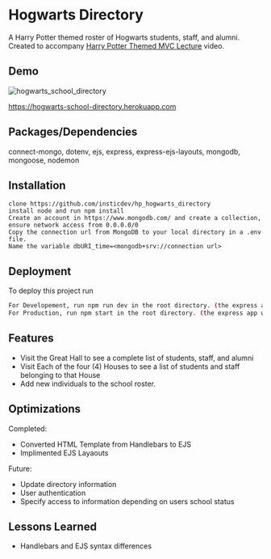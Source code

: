# Hogwarts Directory

A Harry Potter themed roster of Hogwarts students, staff, and alumni.
Created to accompany [Harry Potter Themed MVC Lecture](https://youtu.be/__oXGxIcDCM) video.

## Demo
![hogwarts_school_directory](https://user-images.githubusercontent.com/67307808/188706189-0b69ecbb-3801-4627-b940-31fc1878d0fd.gif)

https://hogwarts-school-directory.herokuapp.com


## Packages/Dependencies

connect-mongo, dotenv, ejs, express, express-ejs-layouts, mongodb, mongoose, nodemon

## Installation
    clone https://github.com/insticdev/hp_hogwarts_directory
    install node and run npm install
    Create an account in https://www.mongodb.com/ and create a collection, ensure network access from 0.0.0.0/0
    Copy the connection url from MongoDB to your local directory in a .env file.
    Name the variable dbURI_time=<mongodb+srv://connection url>


## Deployment

To deploy this project run

```bash
For Developement, run npm run dev in the root directory. (the express app will serve the .ejs frontend)
For Production, run npm start in the root directory. (the express app will serve the .ejs frontend)
```


## Features

- Visit the Great Hall to see a complete list of students, staff, and alumni
- Visit Each of the four (4) Houses to see a list of students and staff belonging to that House
- Add new individuals to the school roster.


## Optimizations

Completed:
- Converted HTML Template from Handlebars to EJS
- Implimented EJS Layaouts

Future:
- Update directory information
- User authentication
- Specify access to information depending on users school status


## Lessons Learned

- Handlebars and EJS syntax differences


